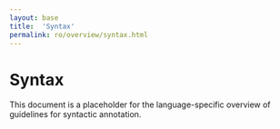 ```yaml
---
layout: base
title:  'Syntax'
permalink: ro/overview/syntax.html
---
```


# Syntax

This document is a placeholder for the language-specific overview of
guidelines for syntactic annotation.
